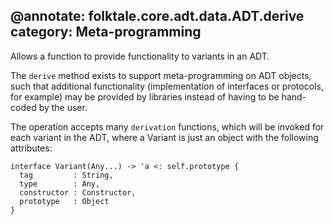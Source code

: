 @annotate: folktale.core.adt.data.ADT.derive
category: Meta-programming
---
Allows a function to provide functionality to variants in an ADT.

The `derive` method exists to support meta-programming on ADT objects,
such that additional functionality (implementation of interfaces or
protocols, for example) may be provided by libraries instead of having
to be hand-coded by the user.

The operation accepts many `derivation` functions, which will be invoked
for each variant in the ADT, where a Variant is just an object with the
following attributes:

    interface Variant(Any...) -> 'a <: self.prototype {
      tag         : String,
      type        : Any,
      constructor : Constructor,
      prototype   : Object
    }

